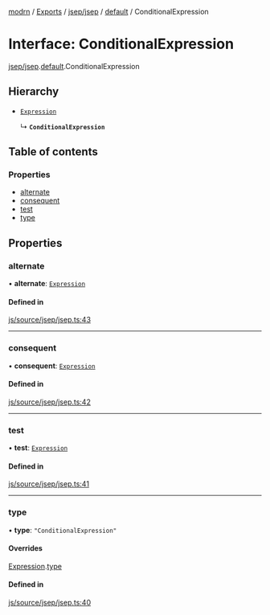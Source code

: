 [modrn](../README.md) / [Exports](../modules.md) / [jsep/jsep](../modules/jsep_jsep.md) / [default](../modules/jsep_jsep.default.md) / ConditionalExpression

# Interface: ConditionalExpression

[jsep/jsep](../modules/jsep_jsep.md).[default](../modules/jsep_jsep.default.md).ConditionalExpression

## Hierarchy

- [`Expression`](jsep_jsep.default.Expression.md)

  ↳ **`ConditionalExpression`**

## Table of contents

### Properties

- [alternate](jsep_jsep.default.ConditionalExpression.md#alternate)
- [consequent](jsep_jsep.default.ConditionalExpression.md#consequent)
- [test](jsep_jsep.default.ConditionalExpression.md#test)
- [type](jsep_jsep.default.ConditionalExpression.md#type)

## Properties

### alternate

• **alternate**: [`Expression`](jsep_jsep.default.Expression.md)

#### Defined in

[js/source/jsep/jsep.ts:43](https://github.com/alexbfr/modrn/blob/e23b9e9/modrn.ts/js/source/jsep/jsep.ts#L43)

___

### consequent

• **consequent**: [`Expression`](jsep_jsep.default.Expression.md)

#### Defined in

[js/source/jsep/jsep.ts:42](https://github.com/alexbfr/modrn/blob/e23b9e9/modrn.ts/js/source/jsep/jsep.ts#L42)

___

### test

• **test**: [`Expression`](jsep_jsep.default.Expression.md)

#### Defined in

[js/source/jsep/jsep.ts:41](https://github.com/alexbfr/modrn/blob/e23b9e9/modrn.ts/js/source/jsep/jsep.ts#L41)

___

### type

• **type**: ``"ConditionalExpression"``

#### Overrides

[Expression](jsep_jsep.default.Expression.md).[type](jsep_jsep.default.Expression.md#type)

#### Defined in

[js/source/jsep/jsep.ts:40](https://github.com/alexbfr/modrn/blob/e23b9e9/modrn.ts/js/source/jsep/jsep.ts#L40)
